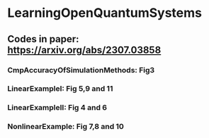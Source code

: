 # LearningOpenQuantumSystems
## Codes in paper: https://arxiv.org/abs/2307.03858
### CmpAccuracyOfSimulationMethods: Fig3
### LinearExampleI: Fig 5,9 and 11
### LinearExampleII: Fig 4 and 6
### NonlinearExample: Fig 7,8 and 10

